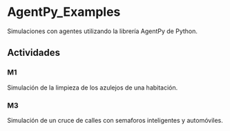 # AgentPy_Examples

Simulaciones con agentes utilizando la librería AgentPy de Python.

## Actividades

### M1

Simulación de la limpieza de los azulejos de una habitación.

### M3

Simulación de un cruce de calles con semaforos inteligentes y automóviles.
